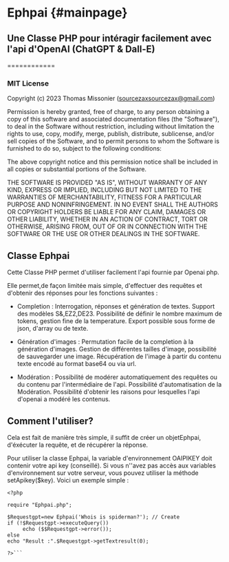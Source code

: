 # Ephpai                     {#mainpage}
## Une Classe PHP pour intéragir facilement avec l'api d'OpenAI (ChatGPT & Dall-E)
============

### MIT License
Copyright (c) 2023 Thomas Missonier (sourcezaxsourcezax@gmail.com)

Permission is hereby granted, free of charge, to any person obtaining a copy
of this software and associated documentation files (the "Software"), to deal
in the Software without restriction, including without limitation the rights
to use, copy, modify, merge, publish, distribute, sublicense, and/or sell
copies of the Software, and to permit persons to whom the Software is
furnished to do so, subject to the following conditions:

The above copyright notice and this permission notice shall be included in all
copies or substantial portions of the Software.

THE SOFTWARE IS PROVIDED "AS IS", WITHOUT WARRANTY OF ANY KIND, EXPRESS OR
IMPLIED, INCLUDING BUT NOT LIMITED TO THE WARRANTIES OF MERCHANTABILITY,
FITNESS FOR A PARTICULAR PURPOSE AND NONINFRINGEMENT. IN NO EVENT SHALL THE
AUTHORS OR COPYRIGHT HOLDERS BE LIABLE FOR ANY CLAIM, DAMAGES OR OTHER
LIABILITY, WHETHER IN AN ACTION OF CONTRACT, TORT OR OTHERWISE, ARISING FROM,
OUT OF OR IN CONNECTION WITH THE SOFTWARE OR THE USE OR OTHER DEALINGS IN THE
SOFTWARE.

## Classe Ephpai 

Cette Classe PHP permet d'utiliser facilement l'api fournie par Openai php.

Elle permet,de façon limitée mais simple, d'effectuer des requêtes et d'obtenir des réponses pour les fonctions suivantes :

* Completion :
 Interrogation, réponses et génération de textes. Support des modèles S&,EZ2,DE23. Possibilité de définir le nombre maximum de tokens, gestion fine de la temperature. Export possible sous forme de json, d'array ou de texte.

* Génération d'images : 
Permutation facile de la completion à la génération d'images. 
Gestion de différentes tailles d'image, possibilité de sauvegarder une image. Récupération de l'image à partir du contenu texte encodé au format base64  ou via url. 

* Modération :
Possibilité de modérer automatiquement des requêtes ou du contenu par l'intermédiaire de l'api. Possibilité d'automatisation de la Modération. Possibilité d'obtenir les raisons pour lesquelles l'api d'openai a modéré les contenus.

## Comment l'utiliser?

Cela est fait de manière très simple, il suffit de créer un objetEphpai, d'éxécuter la requête, et de récupérer la réponse.

Pour utiliser la classe Ephpai, la variable d'environnement OAIPIKEY doit contenir votre api key (conseillé). Si vous n''avez pas accès aux variables d'environnement sur votre serveur, vous pouvez utiliser la méthode setApikey($key).
Voici un exemple simple :
```
<?php

require "Ephpai.php";

$Requestgpt=new Ephpai('Whois is spiderman?'); // Create 
if (!$Requestgpt->executeQuery())
     echo ($$Requestgpt->error());
else
echo "Result :".$Requestgpt->getTextresult(0);

?>```

